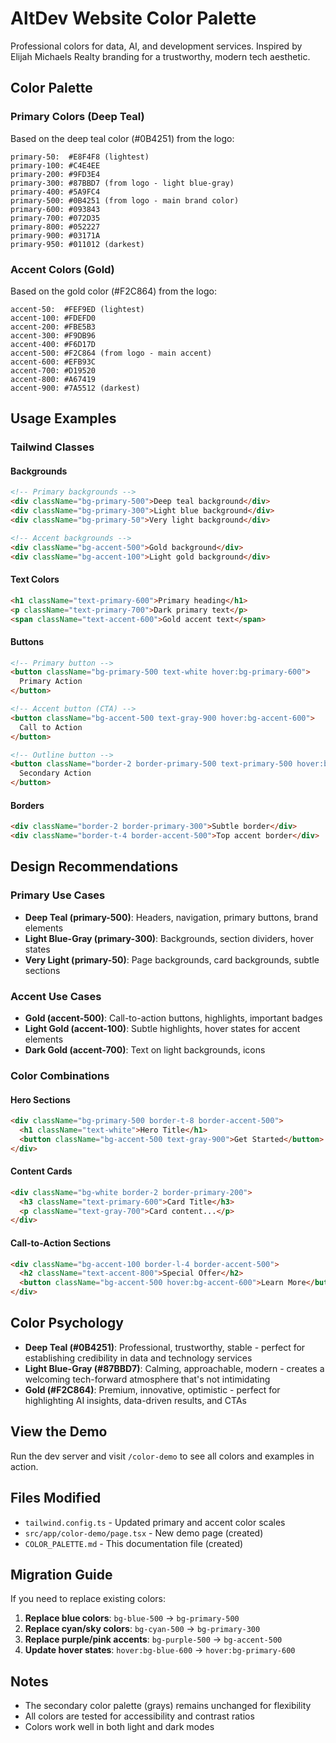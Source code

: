 # AltDev Website Color Palette

Professional colors for data, AI, and development services. Inspired by Elijah Michaels Realty branding for a trustworthy, modern tech aesthetic.

## Color Palette

### Primary Colors (Deep Teal)
Based on the deep teal color (#0B4251) from the logo:

```
primary-50:  #E8F4F8 (lightest)
primary-100: #C4E4EE
primary-200: #9FD3E4
primary-300: #87BBD7 (from logo - light blue-gray)
primary-400: #5A9FC4
primary-500: #0B4251 (from logo - main brand color)
primary-600: #093843
primary-700: #072D35
primary-800: #052227
primary-900: #03171A
primary-950: #011012 (darkest)
```

### Accent Colors (Gold)
Based on the gold color (#F2C864) from the logo:

```
accent-50:  #FEF9ED (lightest)
accent-100: #FDEFD0
accent-200: #FBE5B3
accent-300: #F9DB96
accent-400: #F6D17D
accent-500: #F2C864 (from logo - main accent)
accent-600: #EFB93C
accent-700: #D19520
accent-800: #A67419
accent-900: #7A5512 (darkest)
```

## Usage Examples

### Tailwind Classes

#### Backgrounds
```html
<!-- Primary backgrounds -->
<div className="bg-primary-500">Deep teal background</div>
<div className="bg-primary-300">Light blue background</div>
<div className="bg-primary-50">Very light background</div>

<!-- Accent backgrounds -->
<div className="bg-accent-500">Gold background</div>
<div className="bg-accent-100">Light gold background</div>
```

#### Text Colors
```html
<h1 className="text-primary-600">Primary heading</h1>
<p className="text-primary-700">Dark primary text</p>
<span className="text-accent-600">Gold accent text</span>
```

#### Buttons
```html
<!-- Primary button -->
<button className="bg-primary-500 text-white hover:bg-primary-600">
  Primary Action
</button>

<!-- Accent button (CTA) -->
<button className="bg-accent-500 text-gray-900 hover:bg-accent-600">
  Call to Action
</button>

<!-- Outline button -->
<button className="border-2 border-primary-500 text-primary-500 hover:bg-primary-50">
  Secondary Action
</button>
```

#### Borders
```html
<div className="border-2 border-primary-300">Subtle border</div>
<div className="border-t-4 border-accent-500">Top accent border</div>
```

## Design Recommendations

### Primary Use Cases
- **Deep Teal (primary-500)**: Headers, navigation, primary buttons, brand elements
- **Light Blue-Gray (primary-300)**: Backgrounds, section dividers, hover states
- **Very Light (primary-50)**: Page backgrounds, card backgrounds, subtle sections

### Accent Use Cases
- **Gold (accent-500)**: Call-to-action buttons, highlights, important badges
- **Light Gold (accent-100)**: Subtle highlights, hover states for accent elements
- **Dark Gold (accent-700)**: Text on light backgrounds, icons

### Color Combinations

#### Hero Sections
```html
<div className="bg-primary-500 border-t-8 border-accent-500">
  <h1 className="text-white">Hero Title</h1>
  <button className="bg-accent-500 text-gray-900">Get Started</button>
</div>
```

#### Content Cards
```html
<div className="bg-white border-2 border-primary-200">
  <h3 className="text-primary-600">Card Title</h3>
  <p className="text-gray-700">Card content...</p>
</div>
```

#### Call-to-Action Sections
```html
<div className="bg-accent-100 border-l-4 border-accent-500">
  <h2 className="text-accent-800">Special Offer</h2>
  <button className="bg-accent-500 hover:bg-accent-600">Learn More</button>
</div>
```

## Color Psychology

- **Deep Teal (#0B4251)**: Professional, trustworthy, stable - perfect for establishing credibility in data and technology services
- **Light Blue-Gray (#87BBD7)**: Calming, approachable, modern - creates a welcoming tech-forward atmosphere that's not intimidating
- **Gold (#F2C864)**: Premium, innovative, optimistic - perfect for highlighting AI insights, data-driven results, and CTAs

## View the Demo

Run the dev server and visit `/color-demo` to see all colors and examples in action.

## Files Modified

- `tailwind.config.ts` - Updated primary and accent color scales
- `src/app/color-demo/page.tsx` - New demo page (created)
- `COLOR_PALETTE.md` - This documentation file (created)

## Migration Guide

If you need to replace existing colors:

1. **Replace blue colors**: `bg-blue-500` → `bg-primary-500`
2. **Replace cyan/sky colors**: `bg-cyan-500` → `bg-primary-300`
3. **Replace purple/pink accents**: `bg-purple-500` → `bg-accent-500`
4. **Update hover states**: `hover:bg-blue-600` → `hover:bg-primary-600`

## Notes

- The secondary color palette (grays) remains unchanged for flexibility
- All colors are tested for accessibility and contrast ratios
- Colors work well in both light and dark modes
